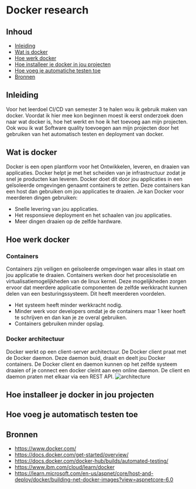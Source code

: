 # Docker research

## Inhoud
- [Inleiding](https://github.com/davey2206/Portfolio_Semester_3/blob/main/Documentatie/Research/Research_Docker.md#inleiding)
- [Wat is docker](https://github.com/davey2206/Portfolio_Semester_3/blob/main/Documentatie/Research/Research_Docker.md#wat-is-docker)
- [Hoe werk docker](https://github.com/davey2206/Portfolio_Semester_3/blob/main/Documentatie/Research/Research_Docker.md#hoe-werk-docker)
- [Hoe installeer je docker in jou projecten](https://github.com/davey2206/Portfolio_Semester_3/blob/main/Documentatie/Research/Research_Docker.md#hoe-installeer-je-docker-in-jou-projecten)
- [Hoe voeg je automatiche testen toe](https://github.com/davey2206/Portfolio_Semester_3/blob/main/Documentatie/Research/Research_Docker.md#hoe-voeg-je-automatisch-testen-toe)
- [Bronnen](https://github.com/davey2206/Portfolio_Semester_3/blob/main/Documentatie/Research/Research_Docker.md#bronnen)

## Inleiding
Voor het leerdoel CI/CD van semester 3 te halen wou ik gebruik maken van docker. Voordat ik hier mee kon beginnen moest ik eerst onderzoek doen naar wat docker is, hoe het werkt en hoe ik het toevoeg aan mijn projecten. Ook wou ik wat Software quality toevoegen aan mijn projecten door het gebruiken van het automatisch testen en deployment van docker.

## Wat is docker
Docker is een open plantform voor het Ontwikkelen, leveren, en draaien van applicaties. Docker helpt je met het scheiden van je infrastructuur zodat je snel je producten kan leveren. Docker doet dit door jou applicaties in een geïsoleerde omgevingen genaamt containers te zetten. Deze containers kan een host dan gebruiken om jou applicaties te draaien. Je kan Docker voor meerderen dingen gebruiken:
- Snelle levering van jou applicaties.
- Het responsieve deployment en het schaalen van jou applicaties.
- Meer dingen draaien op de zelfde hardware.

## Hoe werk docker

### Containers
Containers zijn veiligen en geïsoleerde omgevingen waar alles in staat om jou applicatie te draaien. Containers werken door het procesisolatie en virtualisatiemogelijkheden van de linux kernel. Deze mogelijkheden zorgen ervoor dat meerdere applicatie componenten de zelfde werkkracht kunnen delen van een besturingssysteem. Dit heeft meerderen voordelen.
- Het systeem heeft minder werkkracht nodig.
- Minder werk voor developers omdat je de containers maar 1 keer hoeft te schrijven en dan kan je ze overal gebruiken.
- Containers gebruiken minder opslag.

### Docker architectuur
Docker werkt op een client-server architectuur. De Docker client praat met de Docker daemon. Deze daemon buid, draait en deelt jou Docker containers. De Docker client en daemon kunnen op het zelfde systeem draaien of je connect een docker cleint aan een online daemon. De client en daemon praten met elkaar via een REST API.
![architecture](https://user-images.githubusercontent.com/39116329/206179475-cbf5b0aa-6391-4c5e-8d8a-f2063c66ebb6.svg)


## Hoe installeer je docker in jou projecten

## Hoe voeg je automatisch testen toe

## Bronnen
- https://www.docker.com/
- https://docs.docker.com/get-started/overview/
- https://docs.docker.com/docker-hub/builds/automated-testing/
- https://www.ibm.com/cloud/learn/docker
- https://learn.microsoft.com/en-us/aspnet/core/host-and-deploy/docker/building-net-docker-images?view=aspnetcore-6.0
